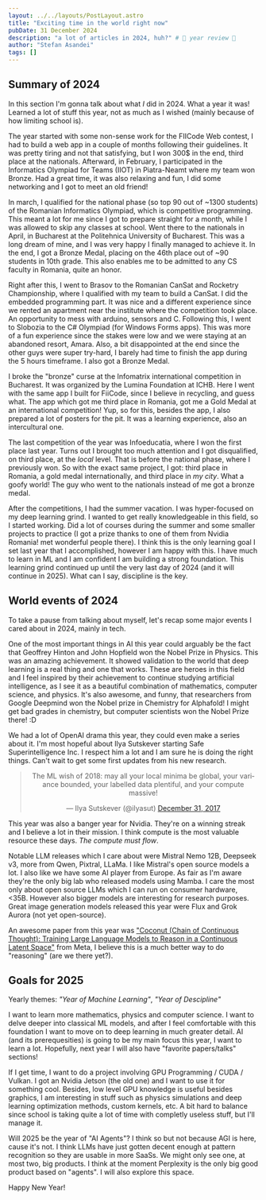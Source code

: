 ```yaml
---
layout: ../../layouts/PostLayout.astro
title: "Exciting time in the world right now"
pubDate: 31 December 2024
description: "a lot of articles in 2024, huh?" # 👏 year review 👏
author: "Stefan Asandei"
tags: []
---
```


## Summary of 2024

In this section I'm gonna talk about what *I* did in 2024. What a year it was! Learned a lot of stuff this year, not as much as I wished (mainly because of how limiting school is). 

The year started with some non-sense work for the FIICode Web contest, I had to build a web app in a couple of months following their guidelines. It was pretty tiring and not that satisfying, but I won 300$ in the end, third place at the nationals. Afterward, in February, I participated in the Informatics Olympiad for Teams (IIOT) in Piatra-Neamt where my team won Bronze. Had a great time, it was also relaxing and fun, I did some networking and I got to meet an old friend!

In march, I qualified for the national phase (so top 90 out of ~1300 students) of the Romanian Informatics Olympiad, which is competitive programming. This meant a lot for me since I got to prepare straight for a month, while I was allowed to skip any classes at school. Went there to the nationals in April, in Bucharest at the Politehnica University of Bucharest. This was a long dream of mine, and I was very happy I finally managed to achieve it. In the end, I got a Bronze Medal, placing on the 46th place out of ~90 students in 10th grade. This also enables me to be admitted to any CS faculty in Romania, quite an honor.

Right after this, I went to Brasov to the Romanian CanSat and Rocketry Championship, where I qualified with my team to build a CanSat. I did the embedded programming part. It was nice and a different experience since we rented an apartment near the institute where the competition took place. An opportunity to mess with arduino, sensors and C. Following this, I went to Slobozia to the C# Olympiad (for Windows Forms apps). This was more of a fun experience since the stakes were low and we were staying at an abandoned resort, Amara. Also, a bit disappointed at the end since the other guys were super try-hard, I barely had time to finish the app during the 5 hours timeframe. I also got a Bronze Medal.

I broke the "bronze" curse at the Infomatrix international competition in Bucharest. It was organized by the Lumina Foundation at ICHB. Here I went with the same app I built for FiiCode, since I believe in recycling, and guess what. The app which got me third place in Romania, got me a Gold Medal at an international competition! Yup, so for this, besides the app, I also prepared a lot of posters for the pit. It was a learning experience, also an intercultural one. 

The last competition of the year was Infoeducatia, where I won the first place last year. Turns out I brought too much attention and I got disqualified, on third place, at the *local* level. That is before the national phase, where I previously won. So with the exact same project, I got: third place in Romania, a gold medal internationally, and third place in *my city*. What a goofy world! The guy who went to the nationals instead of me got a bronze medal. 

After the competitions, I had the summer vacation. I was hyper-focused on my deep learning grind. I wanted to get really knowledgeable in this field, so I started working. Did a lot of courses during the summer and some smaller projects to practice (I got a prize thanks to one of them from Nvidia Romania! met wonderful people there). I think this is the only learning goal I set last year that I accomplished, however I am happy with this. I have much to learn in ML and I am confident I am building a strong foundation. This learning grind continued up until the very last day of 2024 (and it will continue in 2025). What can I say, discipline is the key.

## World events of 2024

To take a pause from talking about myself, let's recap some major events I cared about in 2024, mainly in tech. 

One of the most important things in AI this year could arguably be the fact that Geoffrey Hinton and John Hopfield won the Nobel Prize in Physics. This was an amazing achievement. It showed validation to the world that deep learning is a real thing and one that works. These are heroes in this field and I feel inspired by their achievement to continue studying artificial intelligence, as I see it as a beautiful combination of mathematics, computer science, and physics. It's also awesome, and funny, that researchers from Google Deepmind won the Nobel prize in Chemistry for Alphafold! I might get bad grades in chemistry, but computer scientists won the Nobel Prize there! :D

We had a lot of OpenAI drama this year, they could even make a series about it. I'm most hopeful about Ilya Sutskever starting Safe Superintelligence Inc. I respect him a lot and I am sure he is doing the right things. Can't wait to get some first updates from his new research.

<center>
    <blockquote data-theme="dark" class="twitter-tweet"><p lang="en" dir="ltr">The ML wish of 2018: may all your local minima be global, your variance bounded, your labelled data plentiful, and your compute massive!</p>&mdash; Ilya Sutskever (@ilyasut) <a href="https://twitter.com/ilyasut/status/947576161587957761?ref_src=twsrc%5Etfw">December 31, 2017</a></blockquote> <script async src="https://platform.twitter.com/widgets.js" charset="utf-8"></script>
</center>

This year was also a banger year for Nvidia. They're on a winning streak and I believe a lot in their mission. I think compute is the most valuable resource these days. *The compute must flow*.

Notable LLM releases which I care about were Mistral Nemo 12B, Deepseek v3, more from Qwen, Pixtral, LLaMa. I like Mistral's open source models a lot. I also like we have some AI player from Europe. As fair as I'm aware they're the only big lab who released models using Mamba. I care the most only about open source LLMs which I can run on consumer hardware, <35B. However also bigger models are interesting for research purposes. Great image generation models released this year were Flux and Grok Aurora (not yet open-source).  

An awesome paper from this year was ["Coconut (Chain of Continuous Thought): Training Large Language Models to Reason in a Continuous Latent Space"](https://arxiv.org/abs/2412.06769) from Meta, I believe this is a much better way to do "reasoning" (are we there yet?). 

## Goals for 2025

Yearly themes: *"Year of Machine Learning"*, *"Year of Descipline"*

I want to learn more mathematics, physics and computer science. I want to delve deeper into classical ML models, and after I feel comfortable with this foundation I want to move on to deep learning in much greater detail. AI (and its prerequesities) is going to be my main focus this year, I want to learn a lot. Hopefully, next year I will also have "favorite papers/talks" sections!

If I get time, I want to do a project involving GPU Programming / CUDA / Vulkan. I got an Nvidia Jetson (the old one) and I want to use it for something cool. Besides, low level GPU knowledge is useful besides graphics, I am interesting in stuff such as physics simulations and deep learning optimization methods, custom kernels, etc. A bit hard to balance since school is taking quite a lot of time with completly useless stuff, but I'll manage it.

Will 2025 be the year of "AI Agents"? I think so but not because AGI is here, cause it's not. I think LLMs have just gotten decent enough at pattern recognition so they are usable in more SaaSs. We might only see one, at most two, big products. I think at the moment Perplexity is the only big good product based on "agents". I will also explore this space.

Happy New Year!

